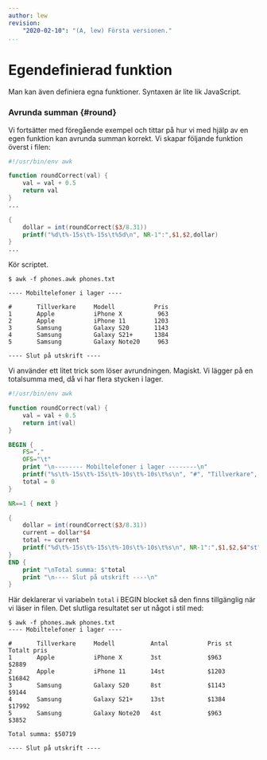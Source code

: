 ```yaml
---
author: lew
revision:
    "2020-02-10": "(A, lew) Första versionen."
...
```

Egendefinierad funktion
=======================

Man kan även definiera egna funktioner. Syntaxen är lite lik JavaScript.



### Avrunda summan {#round}

Vi fortsätter med föregående exempel och tittar på hur vi med hjälp av en egen funktion kan avrunda summan korrekt. Vi skapar följande funktion överst i filen:

```awk
#!/usr/bin/env awk

function roundCorrect(val) {
    val = val + 0.5
    return val
}
...

{
    dollar = int(roundCorrect($3/8.31))
    printf("%d\t%-15s\t%-15s\t%5d\n", NR-1":",$1,$2,dollar)
}
...
```

Kör scriptet.

```
$ awk -f phones.awk phones.txt

---- Mobiltelefoner i lager ----

#       Tillverkare     Modell           Pris
1       Apple           iPhone X          963
2       Apple           iPhone 11        1203
3       Samsung         Galaxy S20       1143
4       Samsung         Galaxy S21+      1384
5       Samsung         Galaxy Note20     963

---- Slut på utskrift ----

```

Vi använder ett litet trick som löser avrundningen. Magiskt. Vi lägger på en totalsumma med, då vi har flera stycken i lager.

```awk
#!/usr/bin/env awk

function roundCorrect(val) {
    val = val + 0.5
    return int(val)
}

BEGIN {
    FS=","
    OFS="\t"
    print "\n-------- Mobiltelefoner i lager --------\n"
    printf("%s\t%-15s\t%-15s\t%-10s\t%-10s\t%s\n", "#", "Tillverkare", "Modell", "Antal", "Pris st", "Totalt pris")
    total = 0
}

NR==1 { next }

{
    dollar = int(roundCorrect($3/8.31))
    current = dollar*$4
    total += current
    printf("%d\t%-15s\t%-15s\t%-10s\t%-10s\t%s\n", NR-1":",$1,$2,$4"st","$"dollar,"$"current)
}
END {
    print "\nTotal summa: $"total
    print "\n---- Slut på utskrift ----\n"
}
```

Här deklarerar vi variabeln `total` i BEGIN blocket så den finns tillgänglig när vi läser in filen. Det slutliga resultatet ser ut något i stil med:

```
$ awk -f phones.awk phones.txt
---- Mobiltelefoner i lager ----

#       Tillverkare     Modell          Antal           Pris st         Totalt pris
1       Apple           iPhone X        3st             $963            $2889
2       Apple           iPhone 11       14st            $1203           $16842
3       Samsung         Galaxy S20      8st             $1143           $9144
4       Samsung         Galaxy S21+     13st            $1384           $17992
5       Samsung         Galaxy Note20   4st             $963            $3852

Total summa: $50719

---- Slut på utskrift ----

```

